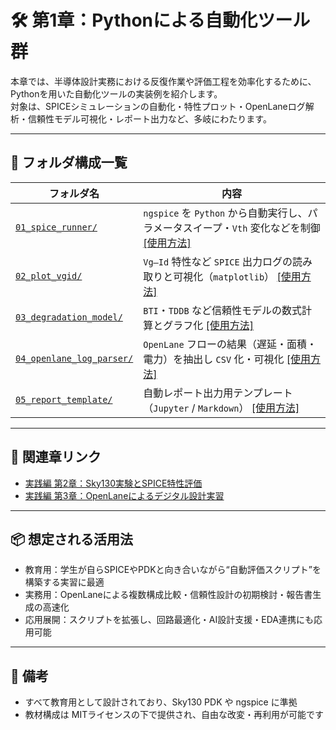 # 🛠 第1章：Pythonによる自動化ツール群

本章では、半導体設計実務における反復作業や評価工程を効率化するために、Pythonを用いた自動化ツールの実装例を紹介します。  
対象は、SPICEシミュレーションの自動化・特性プロット・OpenLaneログ解析・信頼性モデル可視化・レポート出力など、多岐にわたります。

---

## 📁 フォルダ構成一覧

| フォルダ名 | 内容 |
|-----------|------|
| [`01_spice_runner/`](01_spice_runner/README.md) | `ngspice` を `Python` から自動実行し、パラメータスイープ・`Vth` 変化などを制御 [[使用方法]](01_spice_runner/usage.md) |
| [`02_plot_vgid/`](02_plot_vgid/README.md) | `Vg–Id` 特性など `SPICE` 出力ログの読み取りと可視化（`matplotlib`） [[使用方法]](02_plot_vgid/usage.md) |
| [`03_degradation_model/`](03_degradation_model/README.md) | `BTI`・`TDDB` など信頼性モデルの数式計算とグラフ化 [[使用方法]](03_degradation_model/usage.md) |
| [`04_openlane_log_parser/`](04_openlane_log_parser/README.md) | `OpenLane` フローの結果（遅延・面積・電力）を抽出し `CSV` 化・可視化 [[使用方法]](04_openlane_log_parser/usage.md) |
| [`05_report_template/`](05_report_template/README.md) | 自動レポート出力用テンプレート（`Jupyter` / `Markdown`） [[使用方法]](05_report_template/usage.md) |

---

## 🔗 関連章リンク

- [実践編 第2章：Sky130実験とSPICE特性評価](../e_chapter2_sky130_experiments/README.md)
- [実践編 第3章：OpenLaneによるデジタル設計実習](../e_chapter3_openlane_practice/README.md)

---

## 📦 想定される活用法

- 教育用：学生が自らSPICEやPDKと向き合いながら“自動評価スクリプト”を構築する実習に最適
- 実務用：OpenLaneによる複数構成比較・信頼性設計の初期検討・報告書生成の高速化
- 応用展開：スクリプトを拡張し、回路最適化・AI設計支援・EDA連携にも応用可能

---

## 📝 備考

- すべて教育用として設計されており、Sky130 PDK や ngspice に準拠
- 教材構成は MITライセンスの下で提供され、自由な改変・再利用が可能です
